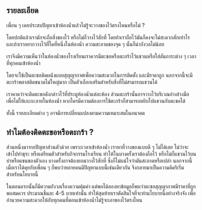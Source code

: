 ## รายละเอียด
เพื่อน ๆ เคยประสบปัญหาเข้าห้องน้ำแล้วไม่รู้จะวางของไว้ตรงไหนหรือไม่ ?

โดยปกติแล้วเรามักจะถือสิ่งของไว้ หรือไม่ก็วางไว้สักที่ โดยถ้าเราถือไว้มันก็คงจะไม่สะดวกสักเท่าไร และถ้าเราอยากวางไว้ที่ใดที่หนึ่งในห้องน้ำ ความสะอาดของจุด ๆ นั้นก็น่ากังวลไม่น้อย

เราจึงมีความเห็นว่าในห้องน้ำของโรงเรียนเราควรมีตะขอหรือตะกร้าไว้แขวนหรือใส่สัมภาระต่าง ๆ เวลาที่ทุกคนเข้าห้องน้ำ

โดยจะใช้เป็นตะขอติดผนังแบบสุญญากาศเพื่อความสะดวกในการติดตั้ง และมีราคาถูก นอกจากนี้จะมีตะกร้าพลาสติดขนาดไม่ใหญ่มาก เป็นตัวเลือกเสริมสำหรับสิ่งที่ไม่สามารถแขวนได้

เราคาดว่าจะติดตะขอดังกล่าวไว้ที่ประตูห้องน้ำแต่ละห้อง ส่วนตะกร้านั้นอาจวางไว้บริเวณอ่างล้างมือ เพื่อไม่ให้เกะกะภายในห้องน้ำ หากใครมีความต้องการใช้ตะกร้าก็สามารถหยิบไปแขวนกับตะขอได้

ทั้งนี้ รายละเอียดต่าง ๆ อาจมีการเปลี่ยนแปลงตามความเหมาะสมในอนาคต

## ทำไมต้องติดตะขอหรือตะกร้า ?
ส่วนหนึ่งมาจากปัญหาส่วนตัวด้วย เพราะเวลาเข้าห้องน้ำ เราหาที่วางของแบบดี ๆ ไม่ได้เลย ไม่ว่าจะเข้าไปทำธุระ หรือเตรียมตัวสำหรับกิจกรรมโรงเรียน ทำให้ในบางครั้งเราต้องถือไว้ หรือไม่ก็แขวนไว้บนบ่าหรือแขนของตัวเอง บางครั้งอาจต้องยอมวางไว้สักที่ ซึ่งก็ไม่แน่ใจว่ามันสะอาดหรือเปล่า นอกจากนี้เมื่อเราได้คุยกับเพื่อน ๆ ก็พบว่าหลายคนมีปัญหาแบบนี้เช่นเดียวกัน จึงกลายมาเป็นความคิดริเริ่มสำหรับนโยบายนี้

ในตอนแรกนั้นก็มีความกังวลเรื่องความคุ้มค่า แต่พอได้ลองหาข้อมูลก็พบว่าตะขอสุญญากาศมีราคาที่ถูกพอสมควร ประมาณชิ้นละ 4-5 บาทเท่านั้น ทำให้สุดท้ายเราตัดสินใจที่จะทำนโยบายนี้อย่างจริงจัง เพื่ออำนวยความสะดวกให้กับทุกคนที่ตอนเข้าห้องน้ำไม่รู้จะเอาของไว้ตรงไหน
<!--stackedit_data:
eyJoaXN0b3J5IjpbLTExNDEzNjkyLDIwMDMwMzE4OTEsLTIwMD
Q5NDg3MjYsLTEwMTAyNzg0MTMsLTc1MjM2NDg5MiwtMTExMzQy
MDgwMiwtMTYwNDgxMDI3NSwxNTI0OTQ0MTM3LDc2MTIxOTI5Ny
wxNzQ2MDk5MzY3LC04NTEzODYxOCwtMjA1MzUzMzI4OSwtODAz
NTA1MzMyLC0xMjgxMjE5NDQ4XX0=
-->